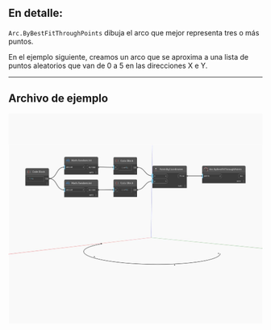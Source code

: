 ## En detalle:
`Arc.ByBestFitThroughPoints` dibuja el arco que mejor representa tres o más puntos.

En el ejemplo siguiente, creamos un arco que se aproxima a una lista de puntos aleatorios que van de 0 a 5 en las direcciones X e Y.

___
## Archivo de ejemplo

![ByBestFitThroughPoints](./Autodesk.DesignScript.Geometry.Arc.ByBestFitThroughPoints_img.jpg)

